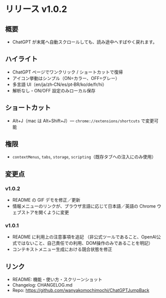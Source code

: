 # リリース v1.0.2

## 概要
- ChatGPT が末尾へ自動スクロールしても、読み途中へすばやく戻れます。

## ハイライト
- ChatGPT ページでワンクリック / ショートカットで復帰
- アイコン挙動はシンプル（ON=カラー、OFF=グレー）
- 多言語 UI（en/ja/zh‑CN/es/pt‑BR/ko/de/fr/hi）
- 解析なし・ON/OFF 設定のみローカル保存

## ショートカット
- Alt+J（mac は Alt+Shift+J）— `chrome://extensions/shortcuts` で変更可能

## 権限
- `contextMenus`, `tabs`, `storage`, `scripting`（既存タブへの注入にのみ使用）

## 変更点

### v1.0.2
- README の GIF デモを修正／更新
- 情報メニューのリンクが、ブラウザ言語に応じて日本語／英語の Chrome ウェブストアを開くように変更

### v1.0.1
- README に利用上の注意事項を追記
（非公式ツールであること、OpenAI公式ではないこと、自己責任での利用、DOM操作のみであることを明記）
- コンテキストメニュー生成における競合状態を修正

## リンク
- README: 機能・使い方・スクリーンショット
- Changelog: CHANGELOG.md
- Repo: https://github.com/wanyakomochimochi/ChatGPTJumpBack
